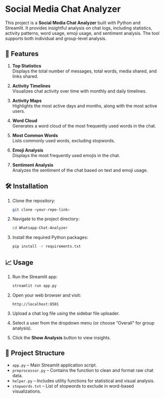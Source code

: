 # Social Media Chat Analyzer

This project is a **Social Media Chat Analyzer** built with Python and Streamlit. It provides insightful analysis on chat logs, including statistics, activity patterns, word usage, emoji usage, and sentiment analysis. The tool supports both individual and group-level analysis.

## 🚀 Features

1. **Top Statistics**  
   Displays the total number of messages, total words, media shared, and links shared.

2. **Activity Timelines**  
   Visualizes chat activity over time with monthly and daily timelines.

3. **Activity Maps**  
   Highlights the most active days and months, along with the most active users.

4. **Word Cloud**  
   Generates a word cloud of the most frequently used words in the chat.

5. **Most Common Words**  
   Lists commonly used words, excluding stopwords.

6. **Emoji Analysis**  
   Displays the most frequently used emojis in the chat.

7. **Sentiment Analysis**  
   Analyzes the sentiment of the chat based on text and emoji usage.

## 🛠 Installation

1. Clone the repository:
   ```bash
   git clone <your-repo-link>
   ```

2. Navigate to the project directory:
   ```bash
   cd Whatsapp-Chat-Analyzer
   ```

3. Install the required Python packages:
   ```bash
   pip install -r requirements.txt
   ```

## 📈 Usage

1. Run the Streamlit app:
   ```bash
   streamlit run app.py
   ```

2. Open your web browser and visit:
   ```
   http://localhost:8501
   ```

3. Upload a chat log file using the sidebar file uploader.

4. Select a user from the dropdown menu (or choose “Overall” for group analysis).

5. Click the **Show Analysis** button to view insights.

## 📁 Project Structure

- `app.py` – Main Streamlit application script.  
- `preprocessor.py` – Contains the function to clean and format raw chat data.  
- `helper.py` – Includes utility functions for statistical and visual analysis.  
- `stopwords.txt` – List of stopwords to exclude in word-based visualizations.
